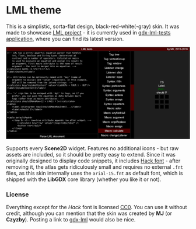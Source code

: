 # LML theme

This is a simplistic, sorta-flat design, black-red-white(-gray) skin. It was made to showcase [LML project](https://github.com/czyzby/gdx-lml/tree/master/lml) - it is currently used in [gdx-lml-tests application](https://github.com/czyzby/gdx-lml/tree/master/examples/gdx-lml-tests), where you can find its latest version.

![LML](preview.png)

Supports every **Scene2D** widget. Features no additional icons - but raw assets are included, so it should be pretty easy to extend. Since it was originally designed to display code snippets, it includes [Hack font](https://github.com/chrissimpkins/Hack) - after removing it, the atlas gets ridiculously small and requires no external `.fnt` files, as this skin internally uses the `arial-15.fnt` as default font, which is shipped with the **LibGDX** core library (whether you like it or not).

### License

Everything except for the *Hack* font is licensed [CC0](https://creativecommons.org/publicdomain/zero/1.0/). You can use it without credit, although you can mention that the skin was created by **MJ** (or **Czyzby**). Posting a link to [gdx-lml](https://github.com/czyzby/gdx-lml) would also be nice.
